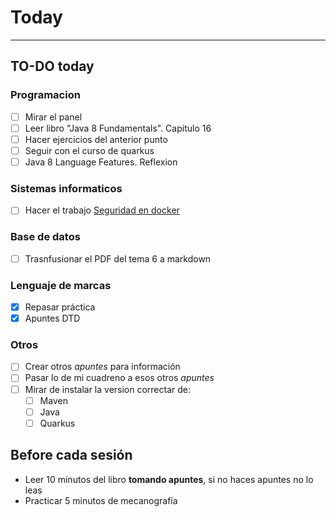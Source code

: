 # Today
---
## TO-DO today
### Programacion
- [ ] Mirar el panel
- [ ] Leer libro "Java 8 Fundamentals". Capitulo 16
- [ ] Hacer ejercicios del anterior punto
- [ ] Seguir con el curso de quarkus
- [ ] Java 8 Language Features. Reflexion
### Sistemas informaticos
- [ ] Hacer el trabajo [Seguridad en docker](https://classroom.google.com/c/MzQ1NTIyMzQwMDM3/a/NDkyODM4NTY5Mjg2/details)
### Base de datos
- [ ] Trasnfusionar el PDF del tema 6 a markdown
### Lenguaje de marcas
- [x] Repasar práctica
- [x] Apuntes DTD
### Otros
- [ ] Crear otros *apuntes* para información
- [ ] Pasar lo de mi cuadreno a esos otros *apuntes*
- [ ] Mirar de instalar la version correctar de:
	- [ ] Maven
	- [ ] Java
	- [ ] Quarkus

## Before cada sesión
- Leer 10 minutos del libro **tomando apuntes**, si no haces apuntes no lo leas
- Practicar 5 minutos de mecanografía